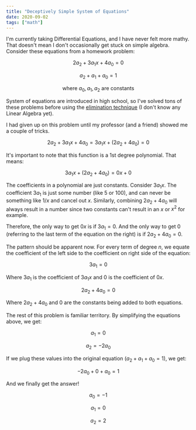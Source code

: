 ```yaml
---
title: "Deceptively Simple System of Equations"
date: 2020-09-02
tags: ["math"]
---
```


I'm currently taking Differential Equations, and I have never felt more mathy. That doesn't mean I don't occasionally get stuck on simple algebra. Consider these equations from a homework problem:

$$
2a_{2} + 3a_{1}x + 4a_{0} = 0
$$

$$
a_{2} + a_{1} + a_{0} = 1
$$

$$
\text{where } a_{0}, a_{1}, a_{2} \text{ are constants} 
$$

System of equations are introduced in high school, so I've solved tons of these problems before using the [elimination technique](https://www.khanacademy.org/math/algebra-home/alg-system-of-equations/alg-equivalent-systems-of-equations/v/solving-systems-of-equations-by-elimination) (I don't know any Linear Algebra yet).

I had given up on this problem until my professor (and a friend) showed me a couple of tricks. 

$$
2a_{2} + 3a_{1}x + 4a_{0} = 3a_{1}x + (2a_{2} + 4a_{0}) = 0
$$

It's important to note that this function is a 1st degree polynomial. That means:

$$
3a_{1}x + (2a_{2} + 4a_{0}) = 0x + 0
$$

The coefficients in a polynomial are just constants. Consider $3a_{1}x$. The coefficient $3a_{1}$ is just some number (like 5 or 100), and can never be something like $1/x$ and cancel out $x$. Similarly, combining $2a_{2} + 4a_{0}$ will always result in a number since two constants can't result in an $x$ or $x^2$ for example.

Therefore, the only way to get $0x$ is if $3a_{1} = 0$. And the only way to get $0$ (referring to the last term of the equation on the right) is if $2a_{2} + 4a_{0} = 0$.

The pattern should be apparent now. For every term of degree $n$, we equate the coefficient of the left side to the coefficient on right side of the equation:

$$
3a_{1} = 0
$$

Where $3a_{1}$ is the coefficient of $3a_{1}x$ and $0$ is the coefficient of $0x$.

$$
2a_{2} + 4a_{0} = 0
$$

Where $2a_{2} + 4a_{0}$ and $0$ are the constants being added to both equations.

The rest of this problem is familiar territory. By simplifying the equations above, we get:

$$
a_{1} = 0
$$

$$
a_{2} = -2a_{0}
$$

If we plug these values into the original equation ($a_{2} + a_{1} + a_{0} = 1$), we get:

$$
-2a_{0} + 0 + a_{0} = 1
$$

And we finally get the answer!

$$
a_{0} = -1
$$

$$
a_{1} = 0
$$

$$
a_{2} = 2
$$